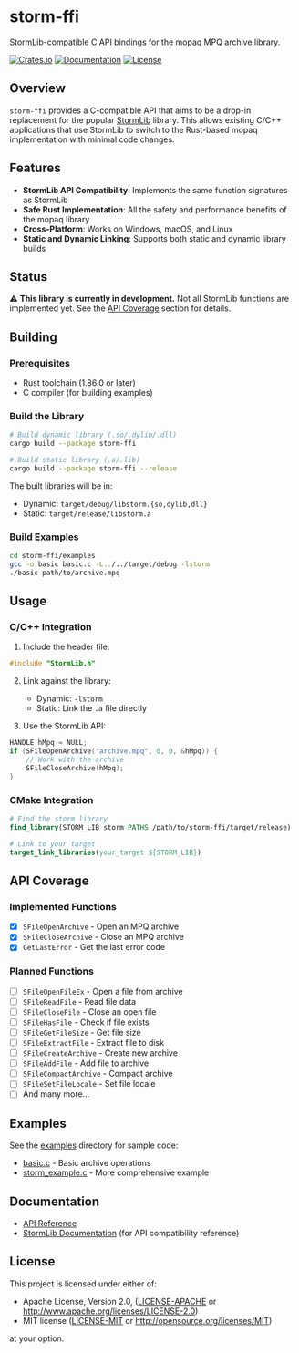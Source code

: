 # storm-ffi

StormLib-compatible C API bindings for the mopaq MPQ archive library.

[![Crates.io](https://img.shields.io/crates/v/storm-ffi.svg)](https://crates.io/crates/storm-ffi)
[![Documentation](https://docs.rs/storm-ffi/badge.svg)](https://docs.rs/storm-ffi)
[![License](https://img.shields.io/badge/license-MIT%2FApache--2.0-blue.svg)](../LICENSE)

## Overview

`storm-ffi` provides a C-compatible API that aims to be a drop-in replacement for the popular [StormLib](https://github.com/ladislav-zezula/StormLib) library. This allows existing C/C++ applications that use StormLib to switch to the Rust-based mopaq implementation with minimal code changes.

## Features

- **StormLib API Compatibility**: Implements the same function signatures as StormLib
- **Safe Rust Implementation**: All the safety and performance benefits of the mopaq library
- **Cross-Platform**: Works on Windows, macOS, and Linux
- **Static and Dynamic Linking**: Supports both static and dynamic library builds

## Status

⚠️ **This library is currently in development.** Not all StormLib functions are implemented yet. See the [API Coverage](#api-coverage) section for details.

## Building

### Prerequisites

- Rust toolchain (1.86.0 or later)
- C compiler (for building examples)

### Build the Library

```bash
# Build dynamic library (.so/.dylib/.dll)
cargo build --package storm-ffi

# Build static library (.a/.lib)
cargo build --package storm-ffi --release
```

The built libraries will be in:

- Dynamic: `target/debug/libstorm.{so,dylib,dll}`
- Static: `target/release/libstorm.a`

### Build Examples

```bash
cd storm-ffi/examples
gcc -o basic basic.c -L../../target/debug -lstorm
./basic path/to/archive.mpq
```

## Usage

### C/C++ Integration

1. Include the header file:

```c
#include "StormLib.h"
```

2. Link against the library:
   - Dynamic: `-lstorm`
   - Static: Link the `.a` file directly

3. Use the StormLib API:

```c
HANDLE hMpq = NULL;
if (SFileOpenArchive("archive.mpq", 0, 0, &hMpq)) {
    // Work with the archive
    SFileCloseArchive(hMpq);
}
```

### CMake Integration

```cmake
# Find the storm library
find_library(STORM_LIB storm PATHS /path/to/storm-ffi/target/release)

# Link to your target
target_link_libraries(your_target ${STORM_LIB})
```

## API Coverage

### Implemented Functions

- [x] `SFileOpenArchive` - Open an MPQ archive
- [x] `SFileCloseArchive` - Close an MPQ archive
- [x] `GetLastError` - Get the last error code

### Planned Functions

- [ ] `SFileOpenFileEx` - Open a file from archive
- [ ] `SFileReadFile` - Read file data
- [ ] `SFileCloseFile` - Close an open file
- [ ] `SFileHasFile` - Check if file exists
- [ ] `SFileGetFileSize` - Get file size
- [ ] `SFileExtractFile` - Extract file to disk
- [ ] `SFileCreateArchive` - Create new archive
- [ ] `SFileAddFile` - Add file to archive
- [ ] `SFileCompactArchive` - Compact archive
- [ ] `SFileSetFileLocale` - Set file locale
- [ ] And many more...

## Examples

See the [examples](examples/) directory for sample code:

- [basic.c](examples/basic.c) - Basic archive operations
- [storm_example.c](examples/storm_example.c) - More comprehensive example

## Documentation

- [API Reference](https://docs.rs/storm-ffi)
- [StormLib Documentation](http://www.zezula.net/en/mpq/stormlib.html) (for API compatibility reference)

## License

This project is licensed under either of:

- Apache License, Version 2.0, ([LICENSE-APACHE](../LICENSE-APACHE) or <http://www.apache.org/licenses/LICENSE-2.0>)
- MIT license ([LICENSE-MIT](../LICENSE-MIT) or <http://opensource.org/licenses/MIT>)

at your option.
